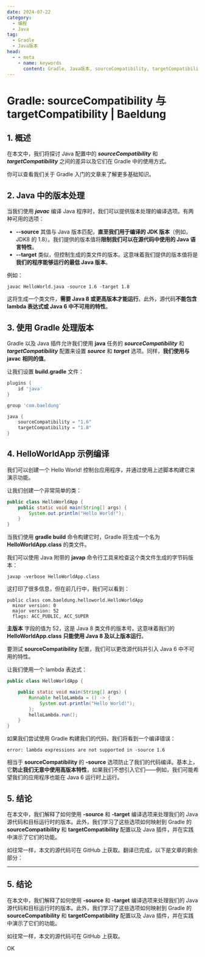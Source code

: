 ```yaml
---
date: 2024-07-22
category:
  - 编程
  - Java
tag:
  - Gradle
  - Java版本
head:
  - - meta
    - name: keywords
      content: Gradle, Java版本, sourceCompatibility, targetCompatibility
---
```

# Gradle: sourceCompatibility 与 targetCompatibility | Baeldung

## 1. 概述

在本文中，我们将探讨 Java 配置中的 **_sourceCompatibility_** 和 **_targetCompatibility_** 之间的差异以及它们在 Gradle 中的使用方式。

你可以查看我们关于 Gradle 入门的文章来了解更多基础知识。

## 2. Java 中的版本处理

当我们使用 **_javac_** 编译 Java 程序时，我们可以提供版本处理的编译选项。有两种可用的选项：

- **--source** 其值与 Java 版本匹配，**直至我们用于编译的 JDK 版本**（例如，JDK8 的 1.8）。我们提供的版本值将**限制我们可以在源代码中使用的 Java 语言特性**。
- **--target** 类似，但控制生成的类文件的版本。这意味着我们提供的版本值将是**我们的程序能够运行的最低 Java 版本**。

例如：

```shell
javac HelloWorld.java -source 1.6 -target 1.8
```

这将生成一个类文件，**需要 Java 8 或更高版本才能运行**。此外，源代码**不能包含 lambda 表达式或 Java 6 中不可用的特性**。

## 3. 使用 Gradle 处理版本

Gradle 以及 Java 插件允许我们使用 **java** 任务的 **_sourceCompatibility_** 和 **_targetCompatibility_** 配置来设置 **_source_** 和 **_target_** 选项。同样，**我们使用与** **javac** **相同的值**。

让我们设置 **build.gradle** 文件：

```groovy
plugins {
    id 'java'
}

group 'com.baeldung'

java {
    sourceCompatibility = "1.6"
    targetCompatibility = "1.8"
}
```

## 4. HelloWorldApp 示例编译

我们可以创建一个 Hello World! 控制台应用程序，并通过使用上述脚本构建它来演示功能。

让我们创建一个非常简单的类：

```java
public class HelloWorldApp {
    public static void main(String[] args) {
        System.out.println("Hello World!");
    }
}
```

当我们使用 **gradle build** 命令构建它时，Gradle 将生成一个名为 **HelloWorldApp.class** 的类文件。

我们可以使用 Java 附带的 **javap** 命令行工具来检查这个类文件生成的字节码版本：

```shell
javap -verbose HelloWorldApp.class
```

这打印了很多信息，但在前几行中，我们可以看到：

```shell
public class com.baeldung.helloworld.HelloWorldApp
  minor version: 0
  major version: 52
  flags: ACC_PUBLIC, ACC_SUPER
```

**主版本** 字段的值为 52，这是 Java 8 类文件的版本号。这意味着我们的 **HelloWorldApp.class** **只能使用 Java 8 及以上版本运行**。

要测试 **sourceCompatibility** 配置，我们可以更改源代码并引入 Java 6 中不可用的特性。

让我们使用一个 lambda 表达式：

```java
public class HelloWorldApp {

    public static void main(String[] args) {
        Runnable helloLambda = () -> {
            System.out.println("Hello World!");
        };
        helloLambda.run();
    }
}
```

如果我们尝试使用 Gradle 构建我们的代码，我们将看到一个编译错误：

```shell
error: lambda expressions are not supported in -source 1.6
```

相当于 **sourceCompatibility** 的 **-source** 选项防止了我们的代码编译。基本上，它**防止我们无意中使用高版本特性**，如果我们不想引入它们——例如，我们可能希望我们的应用程序也能在 Java 6 运行时上运行。

## 5. 结论

在本文中，我们解释了如何使用 **-source** 和 **-target** 编译选项来处理我们的 Java 源代码和目标运行时的版本。此外，我们学习了这些选项如何映射到 Gradle 的 **sourceCompatibility** 和 **targetCompatibility** 配置以及 Java 插件，并在实践中演示了它们的功能。

如往常一样，本文的源代码可在 GitHub 上获取。翻译已完成，以下是文章的剩余部分：

---

## 5. 结论

在本文中，我们解释了如何使用 **-source** 和 **-target** 编译选项来处理我们的 Java 源代码和目标运行时的版本。此外，我们学习了这些选项如何映射到 Gradle 的 **sourceCompatibility** 和 **targetCompatibility** 配置以及 Java 插件，并在实践中演示了它们的功能。

如往常一样，本文的源代码可在 GitHub 上获取。

OK